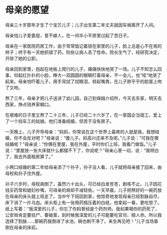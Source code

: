 # 母亲的愿望

母亲三十岁那年才生了个宝贝儿子；儿子出生第二年丈夫就因车祸离开了人间。 

母亲怕儿子爱委屈，誓不嫁人，在一间半小平房里过起了苦日子。 

母亲在一家医院药房工作，由于常常惦记着锁在家里的儿子，脸上总是心不在焉的样子；终于有一天她抓错了药，险些让病人丢了性命。院长生气了，经研究决定，开除了她的公职。 

母亲回到家里，抱起在地板上爬行的儿子，痛痛快快地哭了一场。儿子不知怎么回事，仰起红扑扑的小脸，睁大一双圆圆的眼睛盯着母亲，不一会儿，也“哇”地哭了起来。母亲怕吓着儿子，用手背拭了拭眼泪，努起嘴唇，在儿子胖乎乎的脸蛋上吻了又吻。 

熬了三年，母亲才把儿子送进了幼儿园，自己到保姆介绍所，今天去东家，明天去西家，挣点钱养家糊口。 

在艰难的日子里又熬了二十三年，儿子已经二十六岁了，在一家国企当钳工，爱上了一个挡车工的姑娘。他们准备结婚，但苦于没有房子。 

一天晚上，儿子开导母亲：“妈妈，你常说在这个世界上最疼的人就是我，我想结婚，你不会反对吧？”母亲说：“傻儿子，妈高兴还来不及呢。”儿子说：“可我在哪结婚呢？”母亲说：“你俩在里屋，我在外屋，平时你们上班，我看门做饭。”儿子说：“里屋放一张大床就什么都摆不下了，你说呢？”母亲心里一动，说：“我明白了，我去外面租房算了。” 

小两口结婚的第二年给母亲添了个孙子，孙子没人看，儿子就把母亲接了回来，由母校和孙子住外屋。 

孙子六岁时，母校病倒了，虽然六十出头，可已经白发苍苍，剧咳不止。儿子因花钱买药常和媳妇吵嘴，可母亲的病却不减轻些。一天早晨，儿子把熬好的一碗药放在母亲的床头就上班走了。当中午下班回到家，他惊奇地发现母亲已经割脉自尽，床下淌了一片乌血。床头柜上有一张用药瓶压着的白纸，他拿起一看，更吃惊了。纸上写着：“我深爱的儿子，你忘了你妈曾经是个药剂师。我如果喝你的药死了，公安局肯定要验尸、要破案，到时候我深爱的儿子可能要吃官司、赔人命。所以我选择了割脉……那碗药我倒进了水池，碗也刷干净了。来生再见吧！”儿子当场昏倒在母亲的床前。
 